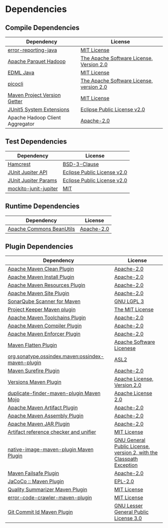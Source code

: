 <!-- @formatter:off -->
# Dependencies

## Compile Dependencies

| Dependency                        | License                                       |
| --------------------------------- | --------------------------------------------- |
| [error-reporting-java][0]         | [MIT License][1]                              |
| [Apache Parquet Hadoop][2]        | [The Apache Software License, Version 2.0][3] |
| [EDML Java][4]                    | [MIT License][5]                              |
| [picocli][6]                      | [The Apache Software License, version 2.0][7] |
| [Maven Project Version Getter][8] | [MIT License][9]                              |
| [JUnit5 System Extensions][10]    | [Eclipse Public License v2.0][11]             |
| Apache Hadoop Client Aggregator   | [Apache-2.0][3]                               |

## Test Dependencies

| Dependency                  | License                           |
| --------------------------- | --------------------------------- |
| [Hamcrest][12]              | [BSD-3-Clause][13]                |
| [JUnit Jupiter API][14]     | [Eclipse Public License v2.0][15] |
| [JUnit Jupiter Params][14]  | [Eclipse Public License v2.0][15] |
| [mockito-junit-jupiter][16] | [MIT][17]                         |

## Runtime Dependencies

| Dependency                     | License         |
| ------------------------------ | --------------- |
| [Apache Commons BeanUtils][18] | [Apache-2.0][3] |

## Plugin Dependencies

| Dependency                                              | License                                                                   |
| ------------------------------------------------------- | ------------------------------------------------------------------------- |
| [Apache Maven Clean Plugin][19]                         | [Apache-2.0][3]                                                           |
| [Apache Maven Install Plugin][20]                       | [Apache-2.0][3]                                                           |
| [Apache Maven Resources Plugin][21]                     | [Apache-2.0][3]                                                           |
| [Apache Maven Site Plugin][22]                          | [Apache-2.0][3]                                                           |
| [SonarQube Scanner for Maven][23]                       | [GNU LGPL 3][24]                                                          |
| [Project Keeper Maven plugin][25]                       | [The MIT License][26]                                                     |
| [Apache Maven Toolchains Plugin][27]                    | [Apache-2.0][3]                                                           |
| [Apache Maven Compiler Plugin][28]                      | [Apache-2.0][3]                                                           |
| [Apache Maven Enforcer Plugin][29]                      | [Apache-2.0][3]                                                           |
| [Maven Flatten Plugin][30]                              | [Apache Software Licenese][3]                                             |
| [org.sonatype.ossindex.maven:ossindex-maven-plugin][31] | [ASL2][7]                                                                 |
| [Maven Surefire Plugin][32]                             | [Apache-2.0][3]                                                           |
| [Versions Maven Plugin][33]                             | [Apache License, Version 2.0][3]                                          |
| [duplicate-finder-maven-plugin Maven Mojo][34]          | [Apache License 2.0][35]                                                  |
| [Apache Maven Artifact Plugin][36]                      | [Apache-2.0][3]                                                           |
| [Apache Maven Assembly Plugin][37]                      | [Apache-2.0][3]                                                           |
| [Apache Maven JAR Plugin][38]                           | [Apache-2.0][3]                                                           |
| [Artifact reference checker and unifier][39]            | [MIT License][40]                                                         |
| [native-image-maven-plugin Maven Plugin][41]            | [GNU General Public License, version 2, with the Classpath Exception][42] |
| [Maven Failsafe Plugin][43]                             | [Apache-2.0][3]                                                           |
| [JaCoCo :: Maven Plugin][44]                            | [EPL-2.0][45]                                                             |
| [Quality Summarizer Maven Plugin][46]                   | [MIT License][47]                                                         |
| [error-code-crawler-maven-plugin][48]                   | [MIT License][49]                                                         |
| [Git Commit Id Maven Plugin][50]                        | [GNU Lesser General Public License 3.0][51]                               |

[0]: https://github.com/exasol/error-reporting-java/
[1]: https://github.com/exasol/error-reporting-java/blob/main/LICENSE
[2]: https://parquet.apache.org
[3]: https://www.apache.org/licenses/LICENSE-2.0.txt
[4]: https://github.com/exasol/edml-java/
[5]: https://github.com/exasol/edml-java/blob/main/LICENSE
[6]: https://picocli.info
[7]: http://www.apache.org/licenses/LICENSE-2.0.txt
[8]: https://github.com/exasol/maven-project-version-getter/
[9]: https://github.com/exasol/maven-project-version-getter/blob/main/LICENSE
[10]: https://github.com/itsallcode/junit5-system-extensions
[11]: http://www.eclipse.org/legal/epl-v20.html
[12]: http://hamcrest.org/JavaHamcrest/
[13]: https://raw.githubusercontent.com/hamcrest/JavaHamcrest/master/LICENSE
[14]: https://junit.org/junit5/
[15]: https://www.eclipse.org/legal/epl-v20.html
[16]: https://github.com/mockito/mockito
[17]: https://opensource.org/licenses/MIT
[18]: https://commons.apache.org/proper/commons-beanutils
[19]: https://maven.apache.org/plugins/maven-clean-plugin/
[20]: https://maven.apache.org/plugins/maven-install-plugin/
[21]: https://maven.apache.org/plugins/maven-resources-plugin/
[22]: https://maven.apache.org/plugins/maven-site-plugin/
[23]: http://docs.sonarqube.org/display/PLUG/Plugin+Library/sonar-scanner-maven/sonar-maven-plugin
[24]: http://www.gnu.org/licenses/lgpl.txt
[25]: https://github.com/exasol/project-keeper/
[26]: https://github.com/exasol/project-keeper/blob/main/LICENSE
[27]: https://maven.apache.org/plugins/maven-toolchains-plugin/
[28]: https://maven.apache.org/plugins/maven-compiler-plugin/
[29]: https://maven.apache.org/enforcer/maven-enforcer-plugin/
[30]: https://www.mojohaus.org/flatten-maven-plugin/
[31]: https://sonatype.github.io/ossindex-maven/maven-plugin/
[32]: https://maven.apache.org/surefire/maven-surefire-plugin/
[33]: https://www.mojohaus.org/versions/versions-maven-plugin/
[34]: https://basepom.github.io/duplicate-finder-maven-plugin
[35]: http://www.apache.org/licenses/LICENSE-2.0.html
[36]: https://maven.apache.org/plugins/maven-artifact-plugin/
[37]: https://maven.apache.org/plugins/maven-assembly-plugin/
[38]: https://maven.apache.org/plugins/maven-jar-plugin/
[39]: https://github.com/exasol/artifact-reference-checker-maven-plugin/
[40]: https://github.com/exasol/artifact-reference-checker-maven-plugin/blob/main/LICENSE
[41]: https://github.com/oracle/graal/tree/master/substratevm
[42]: http://openjdk.java.net/legal/gplv2+ce.html
[43]: https://maven.apache.org/surefire/maven-failsafe-plugin/
[44]: https://www.jacoco.org/jacoco/trunk/doc/maven.html
[45]: https://www.eclipse.org/legal/epl-2.0/
[46]: https://github.com/exasol/quality-summarizer-maven-plugin/
[47]: https://github.com/exasol/quality-summarizer-maven-plugin/blob/main/LICENSE
[48]: https://github.com/exasol/error-code-crawler-maven-plugin/
[49]: https://github.com/exasol/error-code-crawler-maven-plugin/blob/main/LICENSE
[50]: https://github.com/git-commit-id/git-commit-id-maven-plugin
[51]: http://www.gnu.org/licenses/lgpl-3.0.txt
